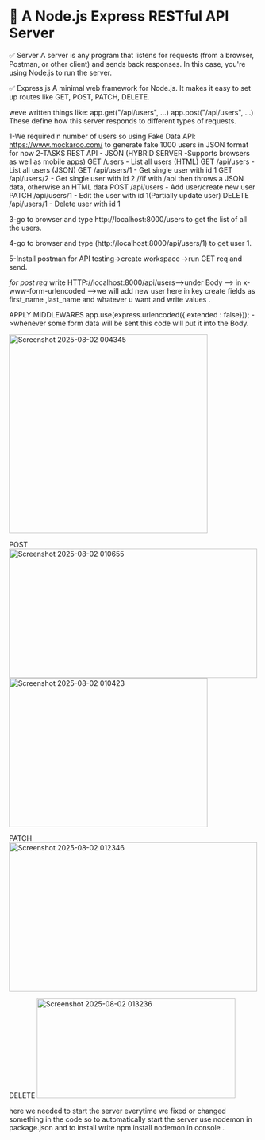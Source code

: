 # 🔧 A Node.js Express RESTful API Server
✅ Server
A server is any program that listens for requests (from a browser, Postman, or other client) and sends back responses. In this case, you're using Node.js to run the server.

✅ Express.js
A minimal web framework for Node.js.
It makes it easy to set up routes like GET, POST, PATCH, DELETE.

weve written things like:
app.get("/api/users", ...)
app.post("/api/users", ...)
These define how this server responds to different types of requests.


1-We required n number of users so using Fake Data API: https://www.mockaroo.com/ to generate fake 1000 users in JSON format for now 2-TASKS REST API - JSON (HYBRID SERVER -Supports browsers as well as mobile apps) GET /users - List all users (HTML) GET /api/users - List all users (JSON) GET /api/users/1 - Get single user with id 1 GET /api/users/2 - Get single user with id 2 //if with /api then throws a JSON data, otherwise an HTML data POST /api/users - Add user/create new user PATCH /api/users/1 - Edit the user with id 1(Partially update user) DELETE /api/users/1 - Delete user with id 1

3-go to browser and type http://localhost:8000/users to get the list of all the users.

4-go to browser and type (http://localhost:8000/api/users/1) to get user 1.

5-Install postman for API testing->create workspace ->run GET req and send.

*for post req*
write HTTP://localhost:8000/api/users-->under Body --> in x-www-form-urlencoded -->we will add new user here 
in key create fields as first_name ,last_name and whatever u want and write values .

APPLY MIDDLEWARES
app.use(express.urlencoded({ extended : false}));  ->whenever some form data will be sent this code will put it into the Body.

<img width="400" height="400" alt="Screenshot 2025-08-02 004345" src="https://github.com/user-attachments/assets/121cf3f3-62ef-4147-8c61-670632e6c6d6" />

POST
<img width="500" height="260" alt="Screenshot 2025-08-02 010655" src="https://github.com/user-attachments/assets/d9ff3f45-3492-4555-a72f-fb40c2426b72" />
<img width="400" height="300" alt="Screenshot 2025-08-02 010423" src="https://github.com/user-attachments/assets/8b0d6337-70d0-4e36-9b18-acfc2e1cc4ed" />

PATCH
<img width="500" height="300" alt="Screenshot 2025-08-02 012346" src="https://github.com/user-attachments/assets/4f547d5e-50cf-4599-a6c0-1230396800aa" />

DELETE
<img width="400" height="200" alt="Screenshot 2025-08-02 013236" src="https://github.com/user-attachments/assets/a4ba37ab-e0b2-4a0d-b71a-ff7e3ac8efad" />

here we needed to start the server everytime we fixed or changed something in the code so to automatically start the server use nodemon in package.json and to install write npm install nodemon in console .
